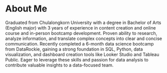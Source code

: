 # About Me
Graduated from Chulalongkorn University with a degree in Bachelor of Arts (English major) with 3 years of experience in content creation and online course and in-person bootcamp development. Proven ability to research, analyze information, and translate complex concepts into clear and concise communication. Recently completed a 6-month data science bootcamp from DataRockie, gaining a strong foundation in SQL, Python, data visualization, and dashboard creation tools like Looker Studio and Tableau Public. Eager to leverage these skills and passion for data analysis to contribute valuable insights to a data-focused team.
